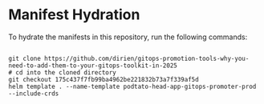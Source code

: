 
# Manifest Hydration

To hydrate the manifests in this repository, run the following commands:

```shell

git clone https://github.com/dirien/gitops-promotion-tools-why-you-need-to-add-them-to-your-gitops-toolkit-in-2025
# cd into the cloned directory
git checkout 175c437f7fb99ba4962be221832b73a7f339af5d
helm template . --name-template podtato-head-app-gitops-promoter-prod --include-crds
```